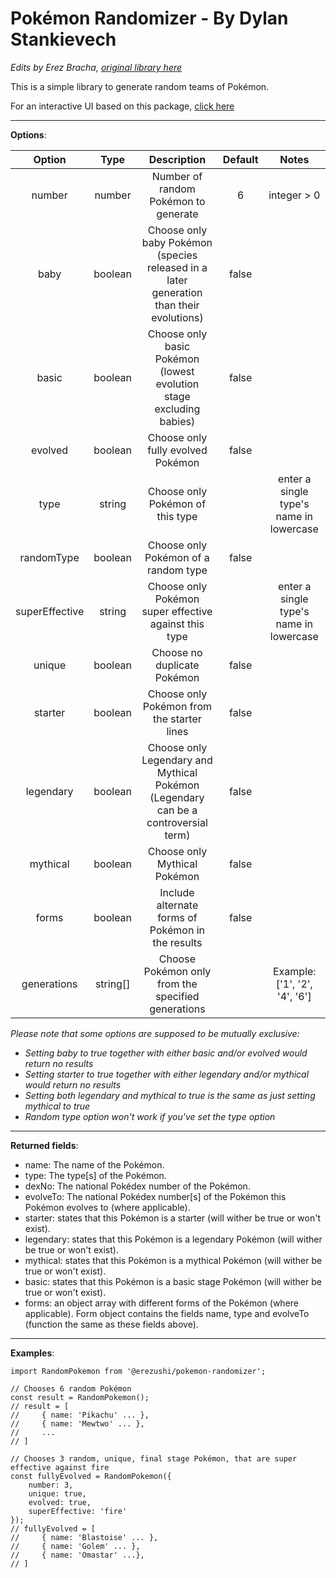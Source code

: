 Pokémon Randomizer - By Dylan Stankievech
=========================================
*Edits by Erez Bracha, [original library here](https://www.npmjs.com/package/pokemon-randomizer)*

This is a simple library to generate random teams of Pokémon.

For an interactive UI based on this package, [click here](https://react-pokemon-generator.vercel.app/)

***

**Options**:

| Option | Type | Description | Default | Notes |
|:---:|:---:|:---:|:---:|:---:|
| number | number | Number of random Pokémon to generate | 6 | integer > 0 |
| baby | boolean | Choose only baby Pokémon (species released in a later generation than their evolutions) | false |  |
| basic | boolean | Choose only basic Pokémon (lowest evolution stage excluding babies) | false |  |
| evolved | boolean | Choose only fully evolved Pokémon | false |  |
| type | string | Choose only Pokémon of this type |  | enter a single type's name in lowercase |
| randomType | boolean | Choose only Pokémon of a random type | false |  |
| superEffective | string | Choose only Pokémon super effective against this type |  | enter a single type's name in lowercase |
| unique | boolean | Choose no duplicate Pokémon | false |  |
| starter | boolean | Choose only Pokémon from the starter lines | false |  |
| legendary | boolean | Choose only Legendary and Mythical Pokémon (Legendary can be a controversial term) | false |  |
| mythical | boolean | Choose only Mythical Pokémon | false |  |
| forms | boolean | Include alternate forms of Pokémon in the results | false |  |
| generations | string[] | Choose Pokémon only from the specified generations |  | Example: ['1', '2', '4', '6'] |

*Please note that some options are supposed to be mutually exclusive:*
* *Setting baby to true together with either basic and/or evolved would return no results*
* *Setting starter to true together with either legendary and/or mythical would return no results*
* *Setting both legendary and mythical to true is the same as just setting mythical to true*
* *Random type option won't work if you've set the type option*

***

**Returned fields**:

* name: The name of the Pokémon.
* type: The type[s] of the Pokémon.
* dexNo: The national Pokédex number of the Pokémon.
* evolveTo: The national Pokédex number[s] of the Pokémon this Pokémon evolves to (where applicable).
* starter: states that this Pokémon is a starter (will wither be true or won't exist).
* legendary: states that this Pokémon is a legendary Pokémon (will wither be true or won't exist).
* mythical: states that this Pokémon is a mythical Pokémon (will wither be true or won't exist).
* basic: states that this Pokémon is a basic stage Pokémon (will wither be true or won't exist).
* forms: an object array with different forms of the Pokémon (where applicable). Form object contains the fields name, type and evolveTo (function the same as these fields above).

***

**Examples**:

    import RandomPokemon from '@erezushi/pokemon-randomizer';

    // Chooses 6 random Pokémon
    const result = RandomPokemon();
    // result = [
    //     { name: 'Pikachu' ... },
    //     { name: 'Mewtwo' ... },
    //     ...
    // ]

    // Chooses 3 random, unique, final stage Pokémon, that are super effective against fire
    const fullyEvolved = RandomPokemon({
        number: 3,
        unique: true,
        evolved: true,
        superEffective: 'fire'
    });
    // fullyEvolved = [
    //     { name: 'Blastoise' ... },
    //     { name: 'Golem' ... },
    //     { name: 'Omastar' ...},
    // ]

